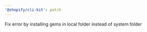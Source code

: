```yaml
---
'@shopify/cli-kit': patch
---
```


Fix error by installing gems in local folder instead of system folder

